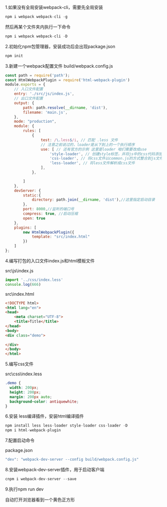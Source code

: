 1.如果没有全局安装webpack-cli，需要先全局安装

```javascript
npm i webpack webpack-cli -g
```

然后再某个文件夹内执行一下命令

```javascript
npm i webpack webpack-cli -D
```

2.初始化npm包管理器，安装成功后会出现package.json

```javascript
npm init
```

3.新建一个webpack配置文件 build/webpack.config.js

```javascript
const path = require('path');
const HtmlWebpackPlugin = require('html-webpack-plugin')
module.exports = {
    // 入口文件配置
    entry: './src/js/index.js',
    // 出口文件配置
    output: {
        path: path.resolve(__dirname, 'dist'),
        filename: 'main.js',
    },
    mode: "production",
    module: {
        rules: [
            {
                test: /\.less$/i, // 匹配 .less 文件
                // 注意之前说过的，loader是从下到上的一个执行顺序
                use: [ // 还有官方的示例 这里是loader 咱们需要改成use
                    'style-loader', // 创建style标签，并将js中的css代码添加到style标签中
                    'css-loader', // 将css文件以common.js的方式整合到js文件中
                    'less-loader', // 将less文件解析成css文件
                ],
            },

        ]
    },
    devServer: {
        static:{
            directory: path.join(__dirname, 'dist'),//这里指定启动目录
        },
        port: 8000,//监听的端口号
        compress: true, //启动压缩
        open: true
    },
    plugins: [
        new HtmlWebpackPlugin({
            template: "src/index.html"
        })
    ]
};
```

4.编写打包的入口文件index.js和html模板文件

src\js\index.js

```javascript
import '../css/index.less'
console.log(666)
```

src\index.html

```html
<!DOCTYPE html>
<html lang="en">
<head>
    <meta charset="UTF-8">
    <title>Title</title>
</head>
<body>
<div class="demo">
    
</div>
</body>
</html>
```

5.编写css文件

src\css\index.less

```css
.demo {
  width: 200px;
  height: 200px;
  margin: 200px auto;
  background-color: antiquewhite;
}
```

6.安装 less编译插件，安装html编译插件

```javascript
npm install less less-loader style-loader css-loader -D
npm i html-webpack-plugin
```

7.配置启动命令

package.json

```javascript
"dev": "webpack-dev-server --config build/webpack.config.js"
```

8.安装webpack-dev-server插件，用于启动客户端

```javascript
cnpm i webpack-dev-server --save
```

9.执行npm run dev

自动打开浏览器看到一个黄色正方形